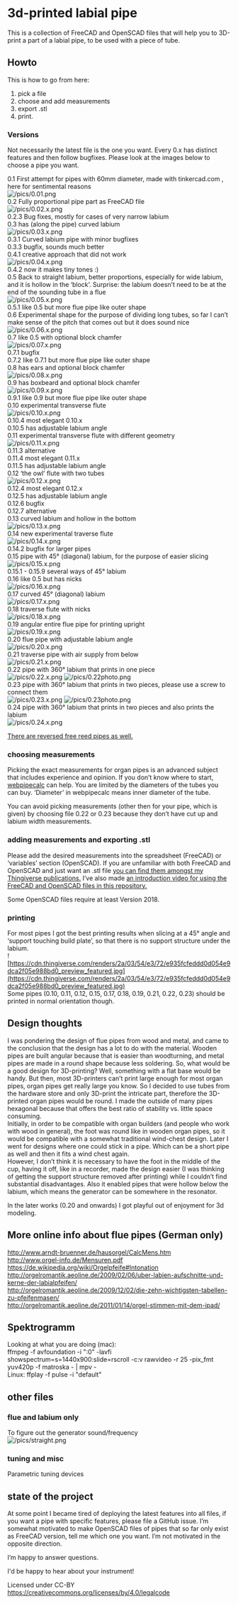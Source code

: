 # 3d-printed labial pipe

This is a collection of FreeCAD and OpenSCAD files that will help you to 3D-print a part of a labial pipe, to be used with a piece of tube. 

## Howto
This is how to go from here:
1. pick a file
2. choose and add measurements
3. export .stl
4. print. 

### Versions
Not necessarily the latest file is the one you want. Every 0.x has distinct features and then follow bugfixes. Please look at the images below to choose a pipe you want.

0.1 First attempt for pipes with 60mm diameter, made with tinkercad.com , here for sentimental reasons <br>
![/pics/0.01.png](/pics/0.01.png)<br>
0.2 Fully proportional pipe part as FreeCAD file <br>
![/pics/0.02.x.png](/pics/0.02.x.png)<br>
0.2.3 Bug fixes, mostly for cases of very narrow labium <br>
0.3 has (along the pipe) curved labium <br>
![/pics/0.03.x.png](/pics/0.03.x.png)<br>
0.3.1 Curved labium pipe with minor bugfixes <br>
0.3.3 bugfix, sounds much better <br>
0.4.1 creative approach that did not work <br>
![/pics/0.04.x.png](/pics/0.04.x.png)<br>
0.4.2 now it makes tiny tones :) <br>
0.5 Back to straight labium, better proportions, especially for wide labium, and it is hollow in the ‘block’. Surprise: the labium doesn’t need to be at the end of the sounding tube in a flue <br>
![/pics/0.05.x.png](/pics/0.05.x.png)<br>
0.5.1 like 0.5 but more flue pipe like outer shape <br>
0.6 Experimental shape for the purpose of dividing long tubes, so far I can’t make sense of the pitch that comes out but it does sound nice <br>
![/pics/0.06.x.png](/pics/0.06.x.png)<br>
0.7 like 0.5 with optional block chamfer <br> 
![/pics/0.07.x.png](/pics/0.07.x.png)<br>
0.7.1 bugfix <br>
0.7.2 like 0.7.1 but more flue pipe like outer shape <br>
0.8 has ears and optional block chamfer <br> 
![/pics/0.08.x.png](/pics/0.08.x.png) <br>
0.9 has boxbeard  and optional block chamfer <br> 
![/pics/0.09.x.png](/pics/0.09.x.png)<br>
0.9.1 like 0.9 but more flue pipe like outer shape <br>
0.10 experimental transverse flute <br> 
![/pics/0.10.x.png](/pics/0.10.x.png) <br>
0.10.4 most elegant 0.10.x<br>
0.10.5 has adjustable labium angle <br>
0.11 experimental transverse flute with different geometry <br> 
![/pics/0.11.x.png](/pics/0.11.x.png)<br>
0.11.3 alternative <br>
0.11.4 most elegant 0.11.x <br>
0.11.5 has adjustable labium angle <br>
0.12 ‘the owl’ flute with two tubes <br> 
![/pics/0.12.x.png](/pics/0.12.x.png)<br>
0.12.4 most elegant 0.12.x <br>
0.12.5 has adjustable labium angle <br>
0.12.6 bugfix <br>
0.12.7 alternative <br>
0.13 curved labium and hollow in the bottom <br> 
![/pics/0.13.x.png](/pics/0.13.x.png) <br>
0.14 new experimental traverse flute <br> 
![/pics/0.14.x.png](/pics/0.14.x.png) <br>
0.14.2 bugfix for larger pipes <br>
0.15 pipe with 45° (diagonal) labium, for the purpose of easier slicing <br> 
![/pics/0.15.x.png](/pics/0.15.x.png) <br>
0.15.1 - 0.15.9 several ways of 45° labium <br>
0.16 like 0.5 but has nicks <br> 
![/pics/0.16.x.png](/pics/0.16.x.png) <br>
0.17 curved 45° (diagonal) labium <br>
![/pics/0.17.x.png](/pics/0.17.x.png) <br>
0.18 traverse flute with nicks <br>
![/pics/0.18.x.png](/pics/0.18.x.png) <br>
0.19 angular entire flue pipe for printing upright <br>
![/pics/0.19.x.png](/pics/0.19.x.png) <br>
0.20 flue pipe with adjustable labium angle <br>
![/pics/0.20.x.png](/pics/0.20.x.png) <br>
0.21 traverse pipe with air supply from below <br>
![/pics/0.21.x.png](/pics/0.21.x.png) <br>
0.22 pipe with 360° labium that prints in one piece <br>
![/pics/0.22.x.png](/pics/0.22.x.png) ![/pics/0.22photo.png](/pics/0.22photo.png) <br>
0.23 pipe with 360° labium that prints in two pieces, please use a screw to connect them <br>
![/pics/0.23.x.png](/pics/0.23.x.png) ![/pics/0.23photo.png](/pics/0.23photo.png) <br>
0.24 pipe with 360° labium that prints in two pieces and also prints the labium <br>
![/pics/0.24.x.png](/pics/0.40.x.png) <br>

[There are reversed free reed pipes as well.](https://github.com/benjaminwand/3d-printed-reversed-free-reed-pipe)

### choosing measurements
Picking the exact measurements for organ pipes is an advanced subject that includes experience and opinion. If you don’t know where to start, [webpipecalc](https://cuervo.phoenix.uberspace.de/webpipecalc/) can help. You are limited by the diameters of the tubes you can buy. ‘Diameter’ in webpipecalc means inner diameter of the tube.

You can avoid picking measurements (other then for your pipe, which is given) by choosing file 0.22 or 0.23 because they don’t have cut up and labium width measurements.

### adding measurements and exporting .stl
Please add the desired measurements into the spreadsheet (FreeCAD) or ‘variables’ section (OpenSCAD). If you are unfamiliar with both FreeCAD and OpenSCAD and just want an .stl file [you can find them amongst my Thingiverse publications.](https://www.thingiverse.com/bettercallitart/designs) I’ve also made [an introduction video for using the FreeCAD and OpenSCAD files in this repository.](https://youtu.be/g_tp1z9HByQ)

Some OpenSCAD files require at least Version 2018.

### printing
For most pipes I got the best printing results when slicing at a 45° angle and ‘support touching build plate’, so that there is no support structure under the labium. <br>
![https://cdn.thingiverse.com/renders/2a/03/54/e3/72/e935fcfeddd0d054e9dca2f05e988bd0_preview_featured.jpg](https://cdn.thingiverse.com/renders/2a/03/54/e3/72/e935fcfeddd0d054e9dca2f05e988bd0_preview_featured.jpg)<br>
Some pipes (0.10, 0.11, 0.12, 0.15, 0.17, 0.18, 0.19, 0.21, 0.22, 0.23) should be printed in normal orientation though.

## Design thoughts
I was pondering the design of flue pipes from wood and metal, and came to the conclusion that the design has a lot to do with the material. Wooden pipes are built angular because that is easier than woodturning, and metal pipes are made in a round shape because less soldering. So, what would be a good design for 3D-printing? Well, something with a flat base would be handy. But then, most 3D-printers can’t print large enough for most organ pipes, organ pipes get really large you know. So I decided to use tubes from the hardware store and only 3D-print the intricate part, therefore the 3D-printed organ pipes would be round. I made the outside of many pipes hexagonal because that offers the best ratio of stability vs. little space consuming. <br>
Initially, in order to be compatible with organ builders (and people who work with wood in general), the foot was round like in wooden organ pipes, so it would be compatible with a somewhat traditional wind-chest design. Later I went for designs where one could stick in a pipe. Which can be a short pipe as well and then it fits a wind chest again. <br>
However, I don’t think it is necessary to have the foot in the middle of the cup, having it off, like in a recorder, made the design easier (I was thinking of getting the support structure removed after printing) while I couldn’t find substantial disadvantages. Also it enabled pipes that were hollow below the labium, which means the generator can be somewhere in the resonator.

In the later works (0.20 and onwards) I got playful out of enjoyment for 3d modeling.

## More online info about flue pipes (German only)
http://www.arndt-bruenner.de/hausorgel/CalcMens.htm <br>
http://www.orgel-info.de/Mensuren.pdf <br>
https://de.wikipedia.org/wiki/Orgelpfeife#Intonation <br>
http://orgelromantik.aeoline.de/2009/02/06/uber-labien-aufschnitte-und-kerne-der-labialpfeifen/ <br>
http://orgelromantik.aeoline.de/2009/12/02/die-zehn-wichtigsten-tabellen-zu-pfeifenmasen/ <br>
http://orgelromantik.aeoline.de/2011/01/14/orgel-stimmen-mit-dem-ipad/ <br>

## Spektrogramm
Looking at what you are doing (mac): <br>
ffmpeg -f avfoundation -i ":0" -lavfi showspectrum=s=1440x900:slide=rscroll -c:v rawvideo -r 25 -pix_fmt yuv420p -f matroska - | mpv -
<br>
Linux: ffplay -f pulse -i "default"


## other files
### flue and labium only
To figure out the generator sound/frequency <br>
![/pics/straight.png](/pics/straight.png) <br>
### tuning and misc
Parametric tuning devices

## state of the project
At some point I became tired of deploying the latest features into all files, if you want a pipe with specific features, please file a GitHub issue. I’m somewhat motivated to make OpenSCAD files of pipes that so far only exist as FreeCAD version, tell me which one you want. I’m not motivated in the opposite direction.

I’m happy to answer questions.

I'd be happy to hear about your instrument!

Licensed under CC-BY <br>
https://creativecommons.org/licenses/by/4.0/legalcode